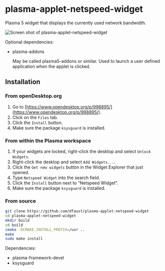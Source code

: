 # plasma-applet-netspeed-widget

Plasma 5 widget that displays the currently used network bandwidth.

![Screen shot of plasma-applet-netspeed-widget](netspeed-widget.png)

Optional dependencies:

* plasma-addons

  May be called plasma5-addons or similar. Used to launch a user defined application when the applet is clicked.

## Installation

### From openDesktop.org

1. Go to [https://www.opendesktop.org/p/998895/](https://www.opendesktop.org/p/998895/).
2. Click on the `Files` tab.
3. Click the `Install` button.
4. Make sure the package `ksysguard` is installed.

### From within the Plasma workspace

1. If your widgets are locked, right-click the desktop and select `Unlock Widgets`.
2. Right-click the desktop and select `Add Widgets...`.
3. Click the `Get new widgets` button in the Widget Explorer that just opened.
4. Type `Netspeed Widget` into the search field.
5. Click the `Install` button next to "Netspeed Widget".
6. Make sure the package `ksysguard` is installed.

### From source

```bash
git clone https://github.com/dfaust/plasma-applet-netspeed-widget
cd plasma-applet-netspeed-widget
mkdir build
cd build
cmake -DCMAKE_INSTALL_PREFIX=/usr ..
make
sudo make install
```

Dependencies:

* plasma-framework-devel
* ksysguard
